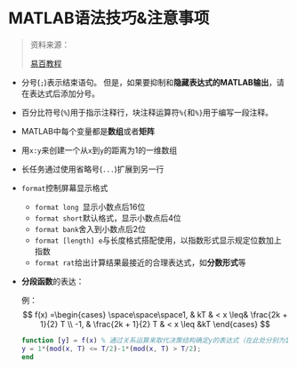 # MATLAB语法技巧&注意事项

> 资料来源：
>
> [易百教程](https://www.yiibai.com/matlab/)

- 分号(`;`)表示结束语句。 但是，如果要抑制和**隐藏表达式的MATLAB输出**，请在表达式后添加分号。 

- 百分比符号(`%`)用于指示注释行，块注释运算符`%{`和`%}`用于编写一段注释。 

- MATLAB中每个变量都是**数组**或者**矩阵**

- 用`x:y`来创建一个从`x`到`y`的距离为1的一维数组

- 长任务通过使用省略号(`...`)扩展到另一行

- `format`控制屏幕显示格式
  - `format long `显示小数点后16位
  - `format short`默认格式，显示小数点后4位
  - `format bank`舍入到小数点后2位
  - `format [length] e`与长度格式搭配使用，以指数形式显示规定位数加上指数
  - `format rat`给出计算结果最接近的合理表达式，如**分数形式**等

- **分段函数**的表达：

  例：
  $$
  f(x) =\begin{cases}
  \space\space\space1, & kT & < x \leq& \frac{2k + 1}{2} T \\
  -1, & \frac{2k + 1}{2} T & < x \leq &kT 
  \end{cases}
  $$
  

  ```matlab
  function [y] = f(x) % 通过关系运算来取代决策结构确定y的表达式（在此处分别为1和-1）
  y = 1*(mod(x, T) <= T/2)-1*(mod(x, T) > T/2);
  end
  ```

  


